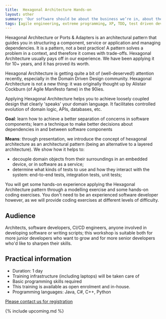 ```yaml
---
title:  Hexagonal Architecture Hands-on
layout: other
summary: 'Our software should be about the business we’re in, about the problem domain we are working in. It should speak domain language, not technicalities. Hexagonal Architecture puts the domain logic front and centre'
tags: [agile engineering, extreme programming, XP, TDD, test driven development,ports and adapters, hexagonal architecture, clean architecture, scrum developer, CI/CD, continuous integration, continuous delivery]
---
```


Hexagonal Architecture or Ports & Adapters is an architectural pattern that guides you in structuring a component, service or application and managing dependencies. It is a pattern, not a best practice! A pattern solves a problem in a context, and therefore it comes with trade-offs. Hexagonal Architecture usually pays off in our experience. We have been applying it for 10+ years, and it has proved its worth.

Hexagonal Architecture is getting quite a bit of (well-deserved!) attention recently, especially in the Domain Driven Design community. Hexagonal Architecture is not a new thing: it was originally thought up by Alistair Cockburn (of Agile Manifesto fame) in the 90ies.

Applying Hexagonal Architecture helps you to achieve loosely coupled design that clearly 'speaks' your domain language. It facilitates controlled evolution of domain logic, APIs, databases, etc.

**Goal**: learn how to achieve a better separation of concerns in software components; learn a technique to make better decisions about dependencies in and between software components

**Means**: through presentation, we introduce the concept of hexagonal architecture as an architectural pattern (being an alternative to a layered architecture). We show how it helps to:

- decouple domain objects from their surroundings in an embedded device, or in software as a service;
- determine what kinds of tests to use and how they interact with the system: end-to-end tests, integration tests, unit tests;

You will get some hands-on experience applying the Hexagonal Architecture pattern through a modelling exercise and some hands-on coding exercises. You don't need to be an experienced software developer however, as we will provide coding exercises at different levels of difficulty.

## Audience

Architects, software developers, CI/CD engineers, anyone involved in developing software or writing scripts; this workshop is suitable both for more junior developers who want to grow and for more senior developers who'd like to sharpen their skills.

## Practical information

* Duration: 1 day
* Training infrastructure (including laptops) will be taken care of
* Basic programming skills required
* This training is available as open enrolment and in-house.
* Programming languages: Java, C#, C++, Python

[Please contact us for registration](/contact)

{% include upcoming.md %}
